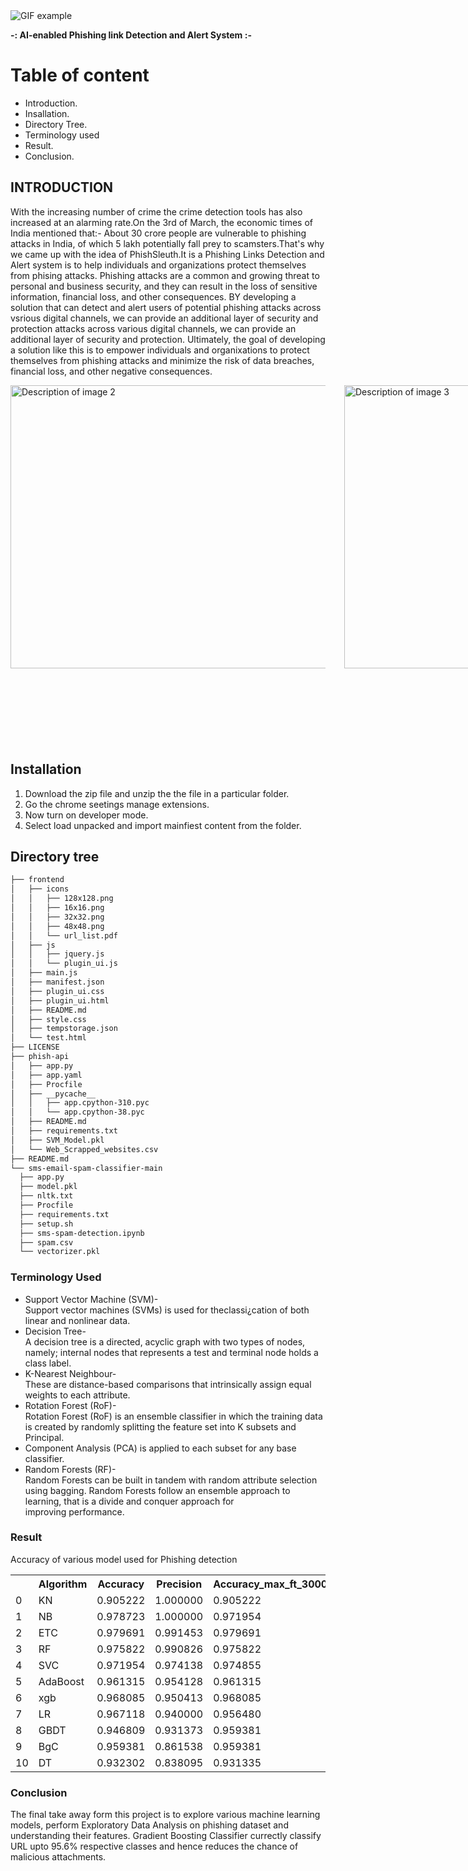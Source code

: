 <img src="https://media.giphy.com/media/K2tvILlPkiiX3gD7cl/giphy.gif" alt="GIF example">

<p><strong>-: AI-enabled Phishing link Detection and Alert System :-</strong></p>
<h1>Table of content </h1>
<ul>
<li>Introduction.</li>
<li>Insallation.</li>
<li>Directory Tree.</li>
<li>Terminology used </li>
<li>Result.</li>
<li>Conclusion.</li>
</ul>
<h2>INTRODUCTION</h2>
<p>
With the increasing number of crime the crime detection tools has also increased at an alarming rate.On the 3rd of March, the economic times of India mentioned that:- 
                About 30 crore people are vulnerable to phishing attacks in India, of which 5 lakh potentially fall prey to scamsters.That's why we came up with the idea of PhishSleuth.It is a Phishing Links Detection and Alert system is to help individuals and organizations protect themselves from phising attacks. Phishing attacks are a common and growing threat to personal and business security, and they can result in the loss of sensitive information, financial loss, and other consequences. BY developing a solution that can detect and alert users of potential phishing attacks across vsrious digital channels, we can provide an additional layer of security and protection attacks across various digital channels, we can provide an additional layer of security and protection. Ultimately, the goal of developing  a solution like this is to empower individuals and organixations to protect themselves from phishing attacks and minimize the risk of data breaches, financial loss, and other negative consequences.
  
  <div style="display: flex; justify-content: centre;">
   <img src="https://iili.io/Hk8lARs.md.png" alt="Description of image 2" style="width: 1068px; height: 453px; margin-right: 30px;">
   <img src="https://iili.io/Hk8luJn.md.png" alt="Description of image 3" style="width: 1068px; height: 453px;">
   <img src="https://iili.io/H87cZbV.md.jpg"  alt="Description of image 3" style="width: 515px; height: 573px;"><br>
   <img src="https://iili.io/H87c1Np.md.jpg)"  alt="Description of image 2" style="width: 612px; height: 573px; margin-right: 10px;">
   </div>
   <div style="display: flex; justify-content: left;">
  </div>

</p>
<h2>Installation</h2>
<ol>
  <li> Download the zip file and unzip the the file in a particular folder.</li>
<li> Go the chrome  seetings manage extensions. </li> 
<li> Now turn on developer mode.</li>
<li> Select load unpacked and import mainfiest content from the folder.</li>
</ol>

<h2>Directory tree</h2>
<p>
  
  
  ```bash
  ├── frontend
│   ├── icons
│   │   ├── 128x128.png
│   │   ├── 16x16.png
│   │   ├── 32x32.png
│   │   ├── 48x48.png
│   │   └── url_list.pdf
│   ├── js
│   │   ├── jquery.js
│   │   └── plugin_ui.js
│   ├── main.js
│   ├── manifest.json
│   ├── plugin_ui.css
│   ├── plugin_ui.html
│   ├── README.md
│   ├── style.css
│   ├── tempstorage.json
│   └── test.html
├── LICENSE
├── phish-api
│   ├── app.py
│   ├── app.yaml
│   ├── Procfile
│   ├── __pycache__
│   │   ├── app.cpython-310.pyc
│   │   └── app.cpython-38.pyc
│   ├── README.md
│   ├── requirements.txt
│   ├── SVM_Model.pkl
│   └── Web_Scrapped_websites.csv
├── README.md
└── sms-email-spam-classifier-main
    ├── app.py
    ├── model.pkl
    ├── nltk.txt
    ├── Procfile
    ├── requirements.txt
    ├── setup.sh
    ├── sms-spam-detection.ipynb
    ├── spam.csv
    └── vectorizer.pkl
  
  
  ```


<h3>Terminology Used</h3>
<p><ul>
<li>Support Vector Machine (SVM)-<br>Support vector machines (SVMs) is used for theclassi¿cation of both linear and nonlinear data.</li>

<li>Decision Tree-<br>A decision tree is a directed, acyclic graph with
two types of nodes, namely; internal nodes that represents a test and terminal node holds a class label.</li>

<li>K-Nearest Neighbour-<br>These are distance-based comparisons that intrinsically assign equal weights to each attribute.</li>
<li>Rotation Forest (RoF)-<br> Rotation Forest (RoF) is an ensemble classifier in which the training data is created by randomly
splitting the feature set into K subsets and Principal.</li>
  <li>Component Analysis (PCA) is applied to each subset for any base classifier.</li>

<li>Random Forests (RF)-<br>Random Forests can be built in tandem with random attribute selection using bagging. Random Forests follow an ensemble approach to learning, that is a divide and
  conquer approach for improving performance.</li>
</ul></p>

<h3>Result </h3>
<p>Accuracy of various model used for Phishing detection</p>
<table>
  <tr>
    <th></th>
    <th>Algorithm</th>
    <th>Accuracy</th>
    <th>Precision</th>
    <th>Accuracy_max_ft_3000</th>
   
  </tr>
  <tr>
     <td>0</td>
     <td>KN</td>
     <td>  0.905222 </td>
     <td> 1.000000  </td>
     <td>  0.905222 </td>
  </tr>
   <tr>
     <td>1</td>
     <td>  NB </td>
     <td>  0.978723 </td>
     <td>  1.000000 </td>
     <td> 0.971954</td>
     
  </tr>
   <tr>
     <td>2</td>
     <td> ETC	</td>
     <td>  0.979691  </td>
     <td> 0.991453</td>
     <td>0.979691</td>
   
  </tr>
   <tr>
     <td>3</td>
     <td> RF</td>
     <td> 0.975822 </td>
     <td>0.990826</td>
     <td>0.975822  </td>
    
  </tr>
  <tr>
     <td>4</td>
     <td> SVC</td>
     <td> 0.971954</td>
     <td>  0.974138</td>
     <td> 0.974855</td>
    
  </tr>
   <tr>
     <td>5</td>
     <td> AdaBoost</td>
     <td>0.961315</td>
     <td>0.954128 </td>
     <td> 0.961315</td>
    
  </tr>
   <tr>
     <td>6</td>
     <td> xgb </td>
     <td> 0.968085 </td>
     <td>0.950413</td>
     <td> 0.968085</td>
    
  </tr>
   <tr>
     <td>7</td>
     <td>   LR </td>
     <td> 0.967118 </td>
     <td>0.940000  </td>
     <td> 0.956480</td>
    
  </tr>
  
   <tr>
     <td>8</td>
     <td> GBDT</td>
     <td>  0.946809   </td>
     <td> 0.931373 </td>
     <td>  0.959381</td>
    
  </tr>
   <tr>
     <td>9</td>
     <td>BgC </td>
     <td>0.959381</td>
     <td> 0.861538 </td>
     <td> 0.959381 </td>
    
  </tr>
   <tr>
     <td>10</td>
     <td> DT</td>
     <td>  0.932302</td>
     <td> 0.838095</td>
     <td>0.931335</td>
    
  </tr>
  
 </table>
 <h3>Conclusion</h3>
 <p>The final take away form this project is to explore various machine learning models, perform Exploratory Data Analysis on phishing dataset and understanding their features.
Gradient Boosting Classifier currectly classify URL upto 95.6% respective classes and hence reduces the chance of malicious attachments.</p>
